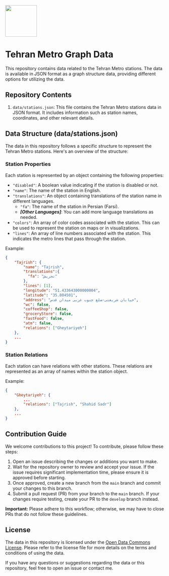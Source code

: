<img width="100px" src="https://upload.wikimedia.org/wikipedia/commons/thumb/7/75/Tehran_Metro_Logo.svg/200px-Tehran_Metro_Logo.svg.png"/>

# Tehran Metro Graph Data

This repository contains data related to the Tehran Metro stations. The data is available in JSON format as a graph structure data, providing different options for utilizing the data.

## Repository Contents

1. `data/stations.json`: This file contains the Tehran Metro stations data in JSON format. It includes information such as station names, coordinates, and other relevant details.

## Data Structure (data/stations.json)

The data in this repository follows a specific structure to represent the Tehran Metro stations. Here's an overview of the structure:

### Station Properties

Each station is represented by an object containing the following properties:

- `"disabled"`: A boolean value indicating if the station is disabled or not.
- `"name"`: The name of the station in English.
- `"translations"`: An object containing translations of the station name in different languages.
  - `"fa"`: The name of the station in Persian (Farsi).
  - **_[Other Languages]_**: You can add more language translations as needed.
- `"colors"`: An array of color codes associated with the station. This can be used to represent the station on maps or in visualizations.
- `"lines"`: An array of line numbers associated with the station. This indicates the metro lines that pass through the station.

Example:

```json
{
    "Tajrish": {
        "name": "Tajrish",
        "translations":{
          "fa": "تجریش"
        },
        "lines": [1],
        "longitude": "51.433643000000004",
        "latitude": "35.804501",
        "address": "خیابان شریعتی-ضلع جنوب غربی میدان قدس",
        "wc": false,
        "coffeeShop": false,
        "groceryStore": false,
        "fastFood": false,
        "atm": false,
        "relations": ["Gheytariyeh"]
    },
    ...
}
```

### Station Relations

Each station can have relations with other stations. These relations are represented as an array of names within the station object.

Example:

```json
{
    "Gheytariyeh": {
        ...
        "relations": ["Tajrish", "Shahid Sadr"]
    },
    ...
}
```

## Contribution Guide

We welcome contributions to this project! To contribute, please follow these steps:

1. Open an issue describing the changes or additions you want to make.
2. Wait for the repository owner to review and accept your issue. If the issue requires significant implementation time, please ensure it is approved before starting.
3. Once approved, create a new branch from the `main` branch and commit your changes to this branch.
4. Submit a pull request (PR) from your branch to the `main` branch. If your changes require testing, create your PR to the `develop` branch instead.

**Important:** Please adhere to this workflow; otherwise, we may have to close PRs that do not follow these guidelines.

## License

The data in this repository is licensed under the [Open Data Commons License](https://opendatacommons.org/licenses/). Please refer to the license file for more details on the terms and conditions of using the data.

If you have any questions or suggestions regarding the data or this repository, feel free to open an issue or contact me.
